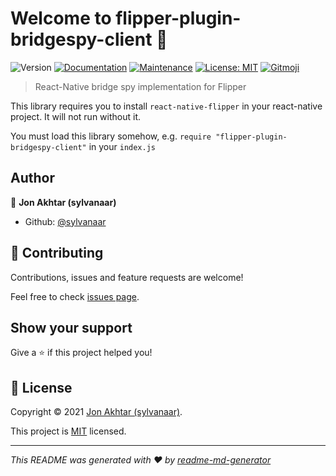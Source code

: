 # Welcome to flipper-plugin-bridgespy-client 👋

![Version](https://img.shields.io/npm/v/flipper-plugin-bridgespy-client)
[![Documentation](https://img.shields.io/badge/documentation-yes-brightgreen.svg)](https://github.com/sylvanaar/flipper-plugin-bridgespy#readme)
[![Maintenance](https://img.shields.io/badge/Maintained%3F-yes-green.svg)](https://github.com/sylvanaar/flipper-plugin-bridgespy/graphs/commit-activity)
[![License: MIT](https://img.shields.io/github/license/sylvanaar/flipper-plugin-bridgespy)](https://github.com/sylvanaar/flipper-plugin-bridgespy/blob/master/LICENSE)
[![Gitmoji](https://img.shields.io/badge/gitmoji-%20😜%20😍-FFDD67.svg?style=flat-square)](https://gitmoji.dev)

> React-Native bridge spy implementation for Flipper

This library requires you to install `react-native-flipper` in your react-native project. It will not run without it.

You must load this library somehow, e.g. `require "flipper-plugin-bridgespy-client"` in your `index.js`

## Author

👤 **Jon Akhtar (sylvanaar)**

- Github: [@sylvanaar](https://github.com/sylvanaar)

## 🤝 Contributing

Contributions, issues and feature requests are welcome!

Feel free to check [issues page](https://github.com/sylvanaar/flipper-plugin-bridgespy/issues).

## Show your support

Give a ⭐️ if this project helped you!

## 📝 License

Copyright © 2021 [Jon Akhtar (sylvanaar)](https://github.com/sylvanaar).

This project is [MIT](https://github.com/sylvanaar/flipper-plugin-bridgespy/blob/master/LICENSE) licensed.

---

_This README was generated with ❤️ by [readme-md-generator](https://github.com/kefranabg/readme-md-generator)_
